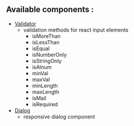 ## Available components :

- [Validator](https://github.com/Saurav-Singh-Rauthan/comp-oh-nents/tree/val-i-dator)
  - validation methods for react input elements 
     -  isMoreThan
     -  isLessThan
     -  isEqual
     -  isNumberOnly
     -  isStringOnly
     -  isAlnum
     -  minVal
     -  maxVal
     -  minLength
     -  maxLength
     -  isMail
     -  isRequired
- [Dialog](https://github.com/Saurav-Singh-Rauthan/comp-oh-nents/tree/dialog)
  - responsive dialog component
